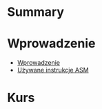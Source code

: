 # Summary

# Wprowadzenie 
- [Wprowadzenie](./intro.md)
- [Używane instrukcje ASM](./inst.md)

# Kurs